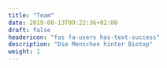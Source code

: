 ```yaml
---
title: "Team"
date: 2019-08-13T09:22:36+02:00
draft: false
headericon: "fas fa-users has-text-success"
description: "Die Menschen hinter Biotop"
weight: 1
---
```

